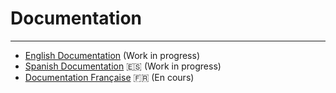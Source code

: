 # Documentation

---

- [English Documentation](./en) (Work in progress)
- [Spanish Documentation](./es) :es: (Work in progress)
- [Documentation Française](./fr/fr.md) :fr: (En cours)
